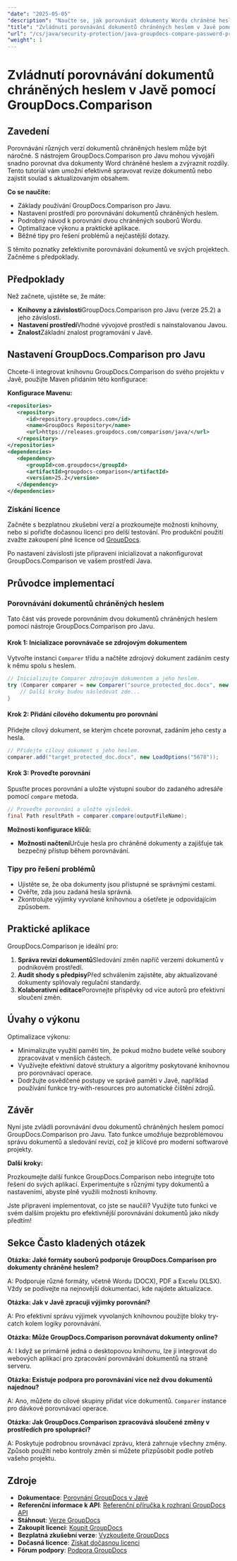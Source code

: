 ```yaml
---
"date": "2025-05-05"
"description": "Naučte se, jak porovnávat dokumenty Wordu chráněné heslem v Javě pomocí nástroje GroupDocs.Comparison. Tato příručka se zabývá nastavením, implementací a osvědčenými postupy pro bezproblémové porovnávání dokumentů."
"title": "Zvládnutí porovnávání dokumentů chráněných heslem v Javě pomocí GroupDocs.Comparison"
"url": "/cs/java/security-protection/java-groupdocs-compare-password-protected-docs/"
"weight": 1
---
```


# Zvládnutí porovnávání dokumentů chráněných heslem v Javě pomocí GroupDocs.Comparison

## Zavedení

Porovnávání různých verzí dokumentů chráněných heslem může být náročné. S nástrojem GroupDocs.Comparison pro Javu mohou vývojáři snadno porovnat dva dokumenty Word chráněné heslem a zvýraznit rozdíly. Tento tutoriál vám umožní efektivně spravovat revize dokumentů nebo zajistit soulad s aktualizovaným obsahem.

**Co se naučíte:**

- Základy používání GroupDocs.Comparison pro Javu.
- Nastavení prostředí pro porovnávání dokumentů chráněných heslem.
- Podrobný návod k porovnání dvou chráněných souborů Wordu.
- Optimalizace výkonu a praktické aplikace.
- Běžné tipy pro řešení problémů a nejčastější dotazy.

S těmito poznatky zefektivníte porovnávání dokumentů ve svých projektech. Začněme s předpoklady.

## Předpoklady

Než začnete, ujistěte se, že máte:

- **Knihovny a závislosti**GroupDocs.Comparison pro Javu (verze 25.2) a jeho závislosti.
- **Nastavení prostředí**Vhodné vývojové prostředí s nainstalovanou Javou.
- **Znalost**Základní znalost programování v Javě.

## Nastavení GroupDocs.Comparison pro Javu

Chcete-li integrovat knihovnu GroupDocs.Comparison do svého projektu v Javě, použijte Maven přidáním této konfigurace:

**Konfigurace Mavenu:**

```xml
<repositories>
   <repository>
      <id>repository.groupdocs.com</id>
      <name>GroupDocs Repository</name>
      <url>https://releases.groupdocs.com/comparison/java/</url>
   </repository>
</repositories>
<dependencies>
   <dependency>
      <groupId>com.groupdocs</groupId>
      <artifactId>groupdocs-comparison</artifactId>
      <version>25.2</version>
   </dependency>
</dependencies>
```

### Získání licence

Začněte s bezplatnou zkušební verzí a prozkoumejte možnosti knihovny, nebo si pořiďte dočasnou licenci pro delší testování. Pro produkční použití zvažte zakoupení plné licence od [GroupDocs](https://purchase.groupdocs.com/buy).

Po nastavení závislosti jste připraveni inicializovat a nakonfigurovat GroupDocs.Comparison ve vašem prostředí Java.

## Průvodce implementací

### Porovnávání dokumentů chráněných heslem

Tato část vás provede porovnáním dvou dokumentů chráněných heslem pomocí nástroje GroupDocs.Comparison pro Javu. 

#### Krok 1: Inicializace porovnávače se zdrojovým dokumentem

Vytvořte instanci `Comparer` třídu a načtěte zdrojový dokument zadáním cesty k němu spolu s heslem.

```java
// Inicializujte Comparer zdrojovým dokumentem a jeho heslem.
try (Comparer comparer = new Comparer("source_protected_doc.docx", new LoadOptions("1234"))) {
    // Další kroky budou následovat zde...
}
```

#### Krok 2: Přidání cílového dokumentu pro porovnání

Přidejte cílový dokument, se kterým chcete porovnat, zadáním jeho cesty a hesla.

```java
// Přidejte cílový dokument s jeho heslem.
comparer.add("target_protected_doc.docx", new LoadOptions("5678"));
```

#### Krok 3: Proveďte porovnání

Spusťte proces porovnání a uložte výstupní soubor do zadaného adresáře pomocí `compare` metoda.

```java
// Proveďte porovnání a uložte výsledek.
final Path resultPath = comparer.compare(outputFileName);
```

**Možnosti konfigurace klíčů:**

- **Možnosti načtení**Určuje hesla pro chráněné dokumenty a zajišťuje tak bezpečný přístup během porovnávání.

### Tipy pro řešení problémů

- Ujistěte se, že oba dokumenty jsou přístupné se správnými cestami.
- Ověřte, zda jsou zadaná hesla správná.
- Zkontrolujte výjimky vyvolané knihovnou a ošetřete je odpovídajícím způsobem.

## Praktické aplikace

GroupDocs.Comparison je ideální pro:

1. **Správa revizí dokumentů**Sledování změn napříč verzemi dokumentů v podnikovém prostředí.
2. **Audit shody s předpisy**Před schválením zajistěte, aby aktualizované dokumenty splňovaly regulační standardy.
3. **Kolaborativní editace**Porovnejte příspěvky od více autorů pro efektivní sloučení změn.

## Úvahy o výkonu

Optimalizace výkonu:

- Minimalizujte využití paměti tím, že pokud možno budete velké soubory zpracovávat v menších částech.
- Využívejte efektivní datové struktury a algoritmy poskytované knihovnou pro porovnávací operace.
- Dodržujte osvědčené postupy ve správě paměti v Javě, například používání funkce try-with-resources pro automatické čištění zdrojů.

## Závěr

Nyní jste zvládli porovnávání dvou dokumentů chráněných heslem pomocí GroupDocs.Comparison pro Javu. Tato funkce umožňuje bezproblémovou správu dokumentů a sledování revizí, což je klíčové pro moderní softwarové projekty.

**Další kroky:**

Prozkoumejte další funkce GroupDocs.Comparison nebo integrujte toto řešení do svých aplikací. Experimentujte s různými typy dokumentů a nastaveními, abyste plně využili možnosti knihovny.

Jste připraveni implementovat, co jste se naučili? Využijte tuto funkci ve svém dalším projektu pro efektivnější porovnávání dokumentů jako nikdy předtím!

## Sekce Často kladených otázek

**Otázka: Jaké formáty souborů podporuje GroupDocs.Comparison pro dokumenty chráněné heslem?**

A: Podporuje různé formáty, včetně Wordu (DOCX), PDF a Excelu (XLSX). Vždy se podívejte na nejnovější dokumentaci, kde najdete aktualizace.

**Otázka: Jak v Javě zpracuji výjimky porovnání?**

A: Pro efektivní správu výjimek vyvolaných knihovnou použijte bloky try-catch kolem logiky porovnávání.

**Otázka: Může GroupDocs.Comparison porovnávat dokumenty online?**

A: I když se primárně jedná o desktopovou knihovnu, lze ji integrovat do webových aplikací pro zpracování porovnávání dokumentů na straně serveru.

**Otázka: Existuje podpora pro porovnávání více než dvou dokumentů najednou?**

A: Ano, můžete do cílové skupiny přidat více dokumentů. `Comparer` instance pro dávkové porovnávací operace.

**Otázka: Jak GroupDocs.Comparison zpracovává sloučené změny v prostředích pro spolupráci?**

A: Poskytuje podrobnou srovnávací zprávu, která zahrnuje všechny změny. Způsob použití nebo kontroly změn si můžete přizpůsobit podle potřeb vašeho projektu.

## Zdroje

- **Dokumentace**: [Porovnání GroupDocs v Javě](https://docs.groupdocs.com/comparison/java/)
- **Referenční informace k API**: [Referenční příručka k rozhraní GroupDocs API](https://reference.groupdocs.com/comparison/java/)
- **Stáhnout**: [Verze GroupDocs](https://releases.groupdocs.com/comparison/java/)
- **Zakoupit licenci**: [Koupit GroupDocs](https://purchase.groupdocs.com/buy)
- **Bezplatná zkušební verze**: [Vyzkoušejte GroupDocs](https://releases.groupdocs.com/comparison/java/)
- **Dočasná licence**: [Získat dočasnou licenci](https://purchase.groupdocs.com/temporary-license/)
- **Fórum podpory**: [Podpora GroupDocs](https://forum.groupdocs.com/c/comparison)